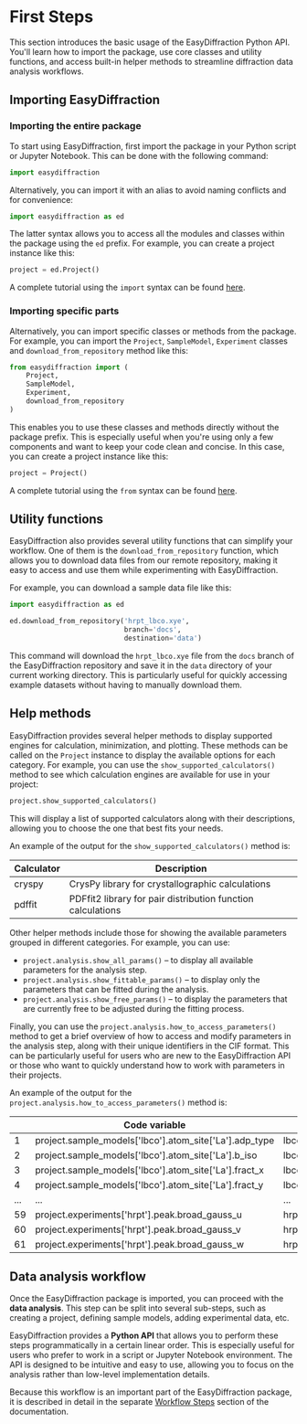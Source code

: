 # First Steps

This section introduces the basic usage of the EasyDiffraction Python API. You'll learn how to import the package, use core classes and utility functions, and access built-in helper methods to streamline diffraction data analysis workflows.

## Importing EasyDiffraction

### Importing the entire package

To start using EasyDiffraction, first import the package in your Python
script or Jupyter Notebook. This can be done with the following command:

```python
import easydiffraction
```

Alternatively, you can import it with an alias to avoid naming conflicts and for convenience:

```python
import easydiffraction as ed
```

The latter syntax allows you to access all the modules and classes within the
package using the `ed` prefix. For example, you can create a project
instance like this:

```python
project = ed.Project()
```

A complete tutorial using the `import` syntax can be found 
[here](../../tutorials/basic_single-fit_pd-neut-cwl_LBCO-HRPT/).

### Importing specific parts

Alternatively, you can import specific classes or methods from the
package. For example, you can import the `Project`, `SampleModel`,
`Experiment` classes and `download_from_repository` method like this:

```python
from easydiffraction import (
    Project,
    SampleModel,
    Experiment,
    download_from_repository
)
```

This enables you to use these classes and methods directly without the package prefix. This is especially useful when you're using only a few components and want to keep your code clean and concise. In this case, you can create a project instance like this:

```python
project = Project()
```

A complete tutorial using the `from` syntax can be found 
[here](../../tutorials/advanced_joint-fit_pd-neut-xray-cwl_PbSO4/).

## Utility functions

EasyDiffraction also provides several utility functions that can
simplify your workflow. One of them is the `download_from_repository` 
function, which allows you to download data files from our remote 
repository, making it easy to access and use them while experimenting with EasyDiffraction. 

For example, you can download a sample data file like this:

```python
import easydiffraction as ed

ed.download_from_repository('hrpt_lbco.xye',
                            branch='docs',
                            destination='data')
```

This command will download the `hrpt_lbco.xye` file from the `docs` branch of 
the EasyDiffraction repository and save it in the `data` directory of your 
current working directory. This is particularly useful for quickly accessing 
example datasets without having to manually download them.

## Help methods

EasyDiffraction provides several helper methods to display supported engines for calculation, minimization, and plotting. These methods can be called on the `Project` instance to display the available options for each category. For example, you can use the `show_supported_calculators()` method to see which calculation 
engines are available for use in your project:

```python
project.show_supported_calculators()
```

This will display a list of supported calculators along with their 
descriptions, allowing you to choose the one that best fits your needs.

An example of the output for the `show_supported_calculators()` method is:

| Calculator | Description                                                 |
|------------|-------------------------------------------------------------|
| cryspy     | CrysPy library for crystallographic calculations            |
| pdffit     | PDFfit2 library for pair distribution function calculations |

Other helper methods include those for showing the available parameters 
grouped in different categories. For example, you can use:

- `project.analysis.show_all_params()` – to display all available parameters for the analysis step.
- `project.analysis.show_fittable_params()` – to display only the parameters that can be fitted during the analysis.
- `project.analysis.show_free_params()` – to display the parameters that are currently free to be adjusted during the fitting process.

Finally, you can use the `project.analysis.how_to_access_parameters()` method to
get a brief overview of how to access and modify parameters in the analysis step, along with their unique identifiers in the CIF format. This can be particularly useful 
for users who are new to the EasyDiffraction API or those who want to quickly 
understand how to work with parameters in their projects.

An example of the output for the `project.analysis.how_to_access_parameters()` method is:

|     | Code variable                                          | Unique ID for CIF                |
|-----|--------------------------------------------------------|----------------------------------|
| 1   | project.sample_models['lbco'].atom_site['La'].adp_type | lbco.atom_site.La.ADP_type       |
| 2   | project.sample_models['lbco'].atom_site['La'].b_iso    | lbco.atom_site.La.B_iso_or_equiv |
| 3   | project.sample_models['lbco'].atom_site['La'].fract_x  | lbco.atom_site.La.fract_x        |
| 4   | project.sample_models['lbco'].atom_site['La'].fract_y  | lbco.atom_site.La.fract_y        |
| ... | ...                                                    | ...                              |
| 59	 | project.experiments['hrpt'].peak.broad_gauss_u         | hrpt.peak.broad_gauss_u          |
| 60	 | project.experiments['hrpt'].peak.broad_gauss_v         | hrpt.peak.broad_gauss_v          |
| 61	 | project.experiments['hrpt'].peak.broad_gauss_w         | hrpt.peak.broad_gauss_w          |

## Data analysis workflow

Once the EasyDiffraction package is imported, you can proceed with the
**data analysis**. This step can be split into several sub-steps, such as
creating a project, defining sample models, adding experimental data, etc.

EasyDiffraction provides a **Python API** that allows you to perform
these steps programmatically in a certain linear order. This is
especially useful for users who prefer to work in a script or
Jupyter Notebook environment. The API is designed to be intuitive and
easy to use, allowing you to focus on the analysis rather than low-level implementation details.

Because this workflow is an important part of the EasyDiffraction
package, it is described in detail in the separate 
[Workflow Steps](workflow-steps/index.md) section of the
documentation. 